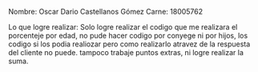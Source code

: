 Nombre: Oscar Dario Castellanos Gómez
Carne: 18005762

Lo que logre realizar:
Solo logre realizar el codigo que me realizara el porcenteje por edad, no pude hacer codigo por conyege ni por hijos, los codigo si los podia realiozar pero como realizarlo atravez de la respuesta del cliente no puede.
tampoco trabaje puntos extras, ni logre realizar la suma.
